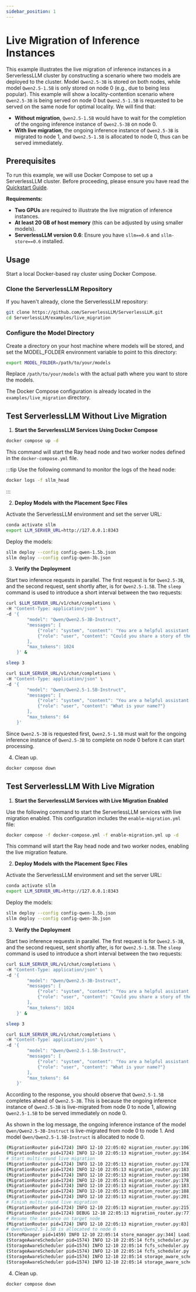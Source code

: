 ```yaml
---
sidebar_position: 1
---
```


# Live Migration of Inference Instances

This example illustrates the live migration of inference instances in a ServerlessLLM cluster by constructing a scenario where two models are deployed to the cluster. Model `Qwen2.5-3B` is stored on both nodes, while model `Qwen2.5-1.5B` is only stored on node 0 (e.g., due to being less popular). This example will show a locality-contention scenario where `Qwen2.5-3B` is being served on node 0 but `Qwen2.5-1.5B` is requested to be served on the same node for optimal locality. We will find that:

- **Without migration**, `Qwen2.5-1.5B` would have to wait for the completion of the ongoing inference instance of `Qwen2.5-3B` on node 0.
- **With live migration**, the ongoing inference instance of `Qwen2.5-3B` is migrated to node 1, and `Qwen2.5-1.5B` is allocated to node 0, thus can be served immediately.

## Prerequisites

To run this example, we will use Docker Compose to set up a ServerlessLLM cluster. Before proceeding, please ensure you have read the [Quickstart Guide](../getting_started.md).

**Requirements:**

- **Two GPUs** are required to illustrate the live migration of inference instances.
- **At least 20 GB of host memory** (this can be adjusted by using smaller models).
- **ServerlessLLM version 0.6**: Ensure you have `sllm==0.6` and `sllm-store==0.6` installed.

## Usage

Start a local Docker-based ray cluster using Docker Compose.

### Clone the ServerlessLLM Repository

If you haven't already, clone the ServerlessLLM repository:

```bash
git clone https://github.com/ServerlessLLM/ServerlessLLM.git
cd ServerlessLLM/examples/live_migration
```

### Configure the Model Directory

Create a directory on your host machine where models will be stored, and set the MODEL_FOLDER environment variable to point to this directory:

```bash
export MODEL_FOLDER=/path/to/your/models
```

Replace `/path/to/your/models` with the actual path where you want to store the models.

The Docker Compose configuration is already located in the `examples/live_migration` directory.

## Test ServerlessLLM Without Live Migration

1. **Start the ServerlessLLM Services Using Docker Compose**

```bash
docker compose up -d
```

This command will start the Ray head node and two worker nodes defined in the `docker-compose.yml` file.

:::tip
Use the following command to monitor the logs of the head node:

```bash
docker logs -f sllm_head
```
:::

2. **Deploy Models with the Placement Spec Files**

Activate the ServerlessLLM environment and set the server URL:
```bash
conda activate sllm
export LLM_SERVER_URL=http://127.0.0.1:8343
```

Deploy the models:
```bash
sllm deploy --config config-qwen-1.5b.json
sllm deploy --config config-qwen-3b.json
```

3. **Verify the Deployment**

Start two inference requests in parallel. The first request is for `Qwen2.5-3B`, and the second request, sent shortly after, is for `Qwen2.5-1.5B`. The `sleep` command is used to introduce a short interval between the two requests:

```bash
curl $LLM_SERVER_URL/v1/chat/completions \
-H "Content-Type: application/json" \
-d '{
        "model": "Qwen/Qwen2.5-3B-Instruct",
        "messages": [
            {"role": "system", "content": "You are a helpful assistant."},
            {"role": "user", "content": "Could you share a story of the history of Computer Science?"}
        ],
        "max_tokens": 1024
    }' &

sleep 3

curl $LLM_SERVER_URL/v1/chat/completions \
-H "Content-Type: application/json" \
-d '{
        "model": "Qwen/Qwen2.5-1.5B-Instruct",
        "messages": [
            {"role": "system", "content": "You are a helpful assistant."},
            {"role": "user", "content": "What is your name?"}
        ],
        "max_tokens": 64
    }'
```

Since `Qwen2.5-3B` is requested first, `Qwen2.5-1.5B` must wait for the ongoing inference instance of `Qwen2.5-3B` to complete on node 0 before it can start processing.


4. Clean up.

```bash
docker compose down
```

## Test ServerlessLLM With Live Migration

1. **Start the ServerlessLLM Services with Live Migration Enabled**

Use the following command to start the ServerlessLLM services with live migration enabled. This configuration includes the `enable-migration.yml` file:

```bash
docker compose -f docker-compose.yml -f enable-migration.yml up -d
```

This command will start the Ray head node and two worker nodes, enabling the live migration feature.

2. **Deploy Models with the Placement Spec Files**

Activate the ServerlessLLM environment and set the server URL:

```bash
conda activate sllm
export LLM_SERVER_URL=http://127.0.0.1:8343
```

Deploy the models:

```bash
sllm deploy --config config-qwen-1.5b.json
sllm deploy --config config-qwen-3b.json
```

3. **Verify the Deployment**

Start two inference requests in parallel. The first request is for `Qwen2.5-3B`, and the second request, sent shortly after, is for `Qwen2.5-1.5B`. The `sleep` command is used to introduce a short interval between the two requests:

```bash
curl $LLM_SERVER_URL/v1/chat/completions \
-H "Content-Type: application/json" \
-d '{
        "model": "Qwen/Qwen2.5-3B-Instruct",
        "messages": [
            {"role": "system", "content": "You are a helpful assistant."},
            {"role": "user", "content": "Could you share a story of the history of Computer Science?"}
        ],
        "max_tokens": 1024
    }' &

sleep 3

curl $LLM_SERVER_URL/v1/chat/completions \
-H "Content-Type: application/json" \
-d '{
        "model": "Qwen/Qwen2.5-1.5B-Instruct",
        "messages": [
            {"role": "system", "content": "You are a helpful assistant."},
            {"role": "user", "content": "What is your name?"}
        ],
        "max_tokens": 64
    }'
```

According to the response, you should observe that `Qwen2.5-1.5B` completes ahead of `Qwen2.5-3B`. This is because the ongoing inference instance of `Qwen2.5-3B` is live-migrated from node 0 to node 1, allowing `Qwen2.5-1.5B` to be served immediately on node 0.

As shown in the log message, the ongoing inference instance of the model `Qwen/Qwen2.5-3B-Instruct` is live-migrated from node 0 to node 1. And model `Qwen/Qwen2.5-1.5B-Instruct` is allocated to node 0.

```bash
(MigrationRouter pid=1724) INFO 12-10 22:05:02 migration_router.py:106] Executing migration plan: MigrationPlan(target_node_id='1', source_instance=InstanceStatus(instance_id='Qwen/Qwen2.5-3B-Instruct_dedb945f-74e5-403f-8677-35965453abab', node_id='0', num_gpu=1, concurrency=0, model_name='Qwen/Qwen2.5-3B-Instruct', num_current_tokens=0))
(MigrationRouter pid=1724) INFO 12-10 22:05:13 migration_router.py:164] Initialized backend for instance Qwen/Qwen2.5-3B-Instruct_2c9ef57f-c432-45d6-a4a9-1bae9c792853 for model Qwen/Qwen2.5-3B-Instruct
# Start multi-round live migration
(MigrationRouter pid=1724) INFO 12-10 22:05:13 migration_router.py:178] Migration iteration 0
(MigrationRouter pid=1724) INFO 12-10 22:05:13 migration_router.py:183] Number of tokens: 353, delta: 353
(MigrationRouter pid=1724) INFO 12-10 22:05:13 migration_router.py:198] Migration iteration 0 completed
(MigrationRouter pid=1724) INFO 12-10 22:05:13 migration_router.py:178] Migration iteration 1
(MigrationRouter pid=1724) INFO 12-10 22:05:13 migration_router.py:183] Number of tokens: 14, delta: 14
(MigrationRouter pid=1724) INFO 12-10 22:05:13 migration_router.py:188] Migration completed: remained 14 tokens
(MigrationRouter pid=1724) INFO 12-10 22:05:13 migration_router.py:201] Migrated instance Qwen/Qwen2.5-3B-Instruct_dedb945f-74e5-403f-8677-35965453abab to Qwen/Qwen2.5-3B-Instruct_2c9ef57f-c432-45d6-a4a9-1bae9c792853
# Finish multi-round live migration
(MigrationRouter pid=1724) INFO 12-10 22:05:13 migration_router.py:215] Instance Qwen/Qwen2.5-3B-Instruct_dedb945f-74e5-403f-8677-35965453abab removed
(MigrationRouter pid=1724) DEBUG 12-10 22:05:13 migration_router.py:77] Preempted request: ...
# Resume the instance on target node
(MigrationRouter pid=1724) INFO 12-10 22:05:13 migration_router.py:83] Resuming request on target instance: Qwen/Qwen2.5-3B-Instruct_2c9ef57f-c432-45d6-a4a9-1bae9c792853
# Qwen/Qwen2.5-1.5B is allocated to node 0
(StoreManager pid=1459) INFO 12-10 22:05:14 store_manager.py:344] Loading Qwen/Qwen2.5-1.5B-Instruct to node 0
(StorageAwareScheduler pid=1574) INFO 12-10 22:05:14 fcfs_scheduler.py:92] Deallocating model Qwen/Qwen2.5-3B-Instruct instance Qwen/Qwen2.5-3B-Instruct_dedb945f-74e5-403f-8677-35965453abab
(StorageAwareScheduler pid=1574) INFO 12-10 22:05:14 fcfs_scheduler.py:103] Node 0 deallocated 1 GPUs
(StorageAwareScheduler pid=1574) INFO 12-10 22:05:14 fcfs_scheduler.py:108] Model Qwen/Qwen2.5-3B-Instruct instance Qwen/Qwen2.5-3B-Instruct_dedb945f-74e5-403f-8677-35965453abab deallocated
(StorageAwareScheduler pid=1574) INFO 12-10 22:05:14 storage_aware_scheduler.py:188] Migrated instance Qwen/Qwen2.5-3B-Instruct to node 1 instance Qwen/Qwen2.5-3B-Instruct_2c9ef57f-c432-45d6-a4a9-1bae9c792853
(StorageAwareScheduler pid=1574) INFO 12-10 22:05:14 storage_aware_scheduler.py:195] Allocated node 0 for model Qwen/Qwen2.5-1.5B-Instruct
```

4. Clean up.

```bash
docker compose down
```


